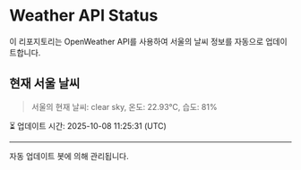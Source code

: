 
# Weather API Status

이 리포지토리는 OpenWeather API를 사용하여 서울의 날씨 정보를 자동으로 업데이트합니다.

## 현재 서울 날씨
> 서울의 현재 날씨: clear sky, 온도: 22.93°C, 습도: 81%

⏳ 업데이트 시간: 2025-10-08 11:25:31 (UTC)

---
자동 업데이트 봇에 의해 관리됩니다.

